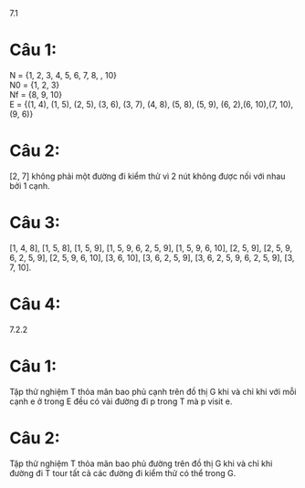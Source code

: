 7.1
# Câu 1: 
N = {1, 2, 3, 4, 5, 6, 7, 8, , 10}  
N0 = {1, 2, 3}  
Nf = {8, 9, 10}  
E = {(1, 4), (1, 5), (2, 5), (3, 6), (3, 7), (4, 8), (5, 8), (5, 9), (6, 2),(6, 10),(7, 10),(9, 6)}


# Câu 2:
[2, 7] không phải một đường đi kiểm thử vì 2 nút không được nối với nhau bởi 1 cạnh.

# Câu 3: 
[1, 4, 8], [1, 5, 8], [1, 5, 9], [1, 5, 9, 6, 2, 5, 9], [1, 5, 9, 6, 10], [2, 5, 9], [2, 5, 9, 6, 2, 5, 9], [2, 5, 9, 6, 10],
[3, 6, 10], [3, 6, 2, 5, 9], [3, 6, 2, 5, 9, 6, 2, 5, 9], [3, 7, 10].

# Câu 4:


7.2.2
# Câu 1:
Tập thử nghiệm T thỏa mãn bao phủ cạnh trên đồ thị G khi và chỉ khi với mỗi cạnh e ở trong E đều có vài đường đi p trong T mà p visit e.

# Câu 2:
Tập thử nghiệm T thỏa mãn bao phủ đường trên đồ thị G khi và chỉ khi đường đi T tour tất cả các đường đi kiểm thử có thể trong G.

#
